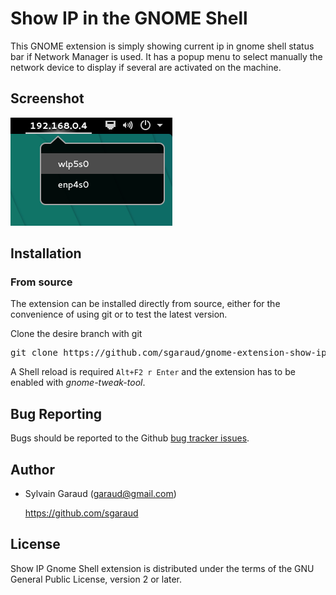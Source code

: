 # Show IP in the GNOME Shell

This GNOME extension is simply showing current ip in gnome shell status bar if Network Manager is used.
It has a popup menu to select manually the network device to display if several are activated on the machine.

## Screenshot

![show ip extension on gnome shell](show_ip_screenshot.png?raw=true "Show IP gnome extension")

## Installation

### From source
The extension can be installed directly from source, either for the convenience of using git or to test the latest version.

Clone the desire branch with git
<pre>git clone https://github.com/sgaraud/gnome-extension-show-ip.git ~/.local/share/gnome-shell/extensions/show-ip@sgaraud.github.com</pre>
A Shell reload is required <code>Alt+F2 r Enter</code> and the extension has to be enabled  with *gnome-tweak-tool*. 

## Bug Reporting

Bugs should be reported to the Github [bug tracker issues](https://github.com/sgaraud/gnome-extension-show-ip/issues).

## Author

  * Sylvain Garaud (garaud@gmail.com)
   
    https://github.com/sgaraud

## License
Show IP Gnome Shell extension is distributed under the terms of the GNU General Public License,
version 2 or later.
